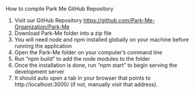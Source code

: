 How to compile Park Me GitHub Repository

1.	Visit our GitHub Repository 
https://github.com/Park-Me-Organization/Park-Me
2.	Download Park-Me folder into a zip file
3.	You will need node and npm installed globally on your machine before running the application
4.	Open the Park-Me folder on your computer’s command line
5.	Run “npm build” to add the node modules to the folder 
6.	Once the installation is done, run “npm start” to begin serving the development server
7.	It should auto open a tab in your browser that points to http://localhost:3000/ (if not, manually visit that address). 

